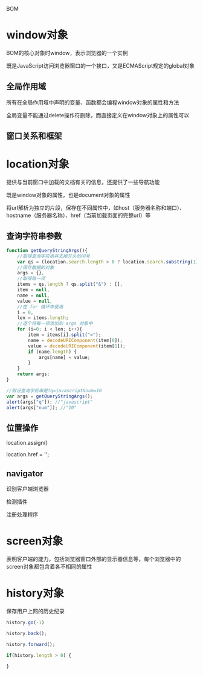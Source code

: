 BOM

# window对象

BOM的核心对象时window，表示浏览器的一个实例

既是JavaScript访问浏览器窗口的一个接口，又是ECMAScript规定的global对象

## 全局作用域

所有在全局作用域中声明的变量、函数都会编程window对象的属性和方法

全局变量不能通过delete操作符删除，而直接定义在window对象上的属性可以

## 窗口关系和框架

# location对象

提供与当前窗口中加载的文档有关的信息，还提供了一些导航功能

既是window对象的属性，也是document对象的属性

 将url解析为独立的片段，保存在不同属性中，如host（服务器名称和端口）、hostname（服务器名称）、href（当前加载页面的完整url）等

## 查询字符串参数

```js
function getQueryStringArgs(){
    //取得查询字符串并去掉开头的问号
    var qs = (location.search.length > 0 ? location.search.substring(1) : ""),
    //保存数据的对象
    args = {},
    //取得每一项
    items = qs.length ? qs.split("&") : [],
    item = null,
    name = null,
    value = null,
	//在 for 循环中使用
    i = 0,
    len = items.length;
    //逐个将每一项添加到 args 对象中
    for (i=0; i < len; i++){
        item = items[i].split("=");
        name = decodeURIComponent(item[0]);
        value = decodeURIComponent(item[1]);
		if (name.length) {
			args[name] = value;
		}
	}
	return args;
}

//假设查询字符串是?q=javascript&num=10
var args = getQueryStringArgs();
alert(args["q"]); //"javascript"
alert(args["num"]); //"10"
```

## 位置操作

location.assign()

location.href = '';

## navigator

识别客户端浏览器

检测插件

注册处理程序

# screen对象

表明客户端的能力，包括浏览器窗口外部的显示器信息等，每个浏览器中的screen对象都包含着各不相同的属性

# history对象

保存用户上网的历史纪录

```js
history.go(-1)

history.back();

history.forward();

if(history.length > 0) {
    
}
```



